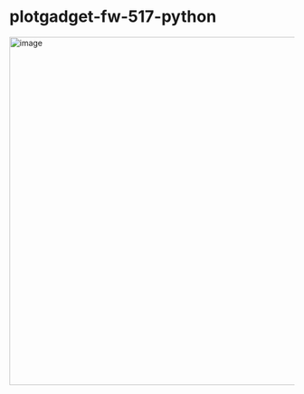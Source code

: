 # plotgadget-fw-517-python

<img width="719" height="615" alt="image" src="https://github.com/user-attachments/assets/dedb8e8e-2aaf-4d95-a910-ae85d3da8d13" />
